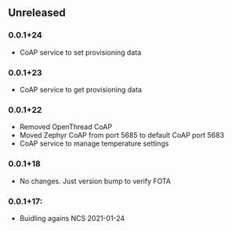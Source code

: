 ## Unreleased

### 0.0.1+24
* CoAP service to set provisioning data

### 0.0.1+23
* CoAP service to get provisioning data

### 0.0.1+22
* Removed OpenThread CoAP
* Moved Zephyr CoAP from port 5685 to default CoAP port 5683
* CoAP service to manage temperature settings

### 0.0.1+18
* No changes. Just version bump to verify FOTA

### 0.0.1+17:
* Buidling agains NCS 2021-01-24
